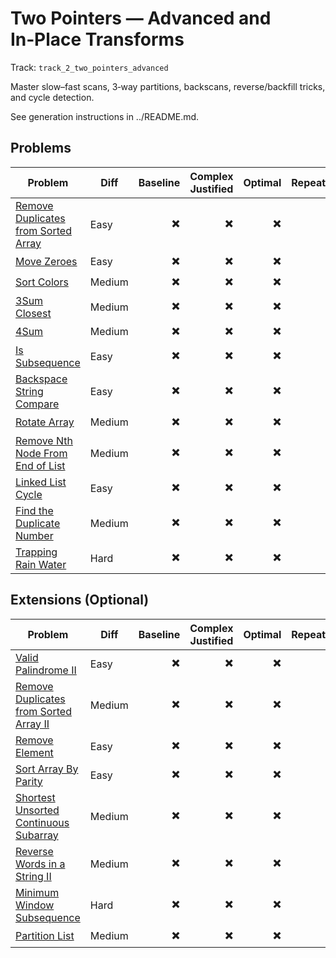 # Two Pointers — Advanced and In‑Place Transforms

Track: `track_2_two_pointers_advanced`

Master slow–fast scans, 3‑way partitions, backscans, reverse/backfill tricks, and cycle detection.

See generation instructions in ../README.md.

## Problems

| Problem | Diff | Baseline | Complex Justified | Optimal | Repeats | Min Time | Conf | Clarified | Communicated | Stated | Edge Tests | Clean Impl | Mistakes |
|---|---|---:|---:|---:|---:|---:|---:|---:|---:|---:|---:|---:|---|
| [Remove Duplicates from Sorted Array](../problems/0026-remove-duplicates-from-sorted-array/readme.md) | Easy | ✖️ | ✖️ | ✖️ |  | 0 | 1 | ✖️ | ✖️ | ✖️ | ✖️ | ✖️ |  |
| [Move Zeroes](../problems/0283-move-zeroes/readme.md) | Easy | ✖️ | ✖️ | ✖️ |  | 0 | 1 | ✖️ | ✖️ | ✖️ | ✖️ | ✖️ |  |
| [Sort Colors](../problems/0075-sort-colors/readme.md) | Medium | ✖️ | ✖️ | ✖️ |  | 0 | 1 | ✖️ | ✖️ | ✖️ | ✖️ | ✖️ |  |
| [3Sum Closest](../problems/0016-3sum-closest/readme.md) | Medium | ✖️ | ✖️ | ✖️ |  | 0 | 1 | ✖️ | ✖️ | ✖️ | ✖️ | ✖️ |  |
| [4Sum](../problems/0018-4sum/readme.md) | Medium | ✖️ | ✖️ | ✖️ |  | 0 | 1 | ✖️ | ✖️ | ✖️ | ✖️ | ✖️ |  |
| [Is Subsequence](../problems/0392-is-subsequence/readme.md) | Easy | ✖️ | ✖️ | ✖️ |  | 0 | 1 | ✖️ | ✖️ | ✖️ | ✖️ | ✖️ |  |
| [Backspace String Compare](../problems/0844-backspace-string-compare/readme.md) | Easy | ✖️ | ✖️ | ✖️ |  | 0 | 1 | ✖️ | ✖️ | ✖️ | ✖️ | ✖️ |  |
| [Rotate Array](../problems/0189-rotate-array/readme.md) | Medium | ✖️ | ✖️ | ✖️ |  | 0 | 1 | ✖️ | ✖️ | ✖️ | ✖️ | ✖️ |  |
| [Remove Nth Node From End of List](../problems/0019-remove-nth-node-from-end-of-list/readme.md) | Medium | ✖️ | ✖️ | ✖️ |  | 0 | 1 | ✖️ | ✖️ | ✖️ | ✖️ | ✖️ |  |
| [Linked List Cycle](../problems/0141-linked-list-cycle/readme.md) | Easy | ✖️ | ✖️ | ✖️ |  | 0 | 1 | ✖️ | ✖️ | ✖️ | ✖️ | ✖️ |  |
| [Find the Duplicate Number](../problems/0287-find-the-duplicate-number/readme.md) | Medium | ✖️ | ✖️ | ✖️ |  | 0 | 1 | ✖️ | ✖️ | ✖️ | ✖️ | ✖️ |  |
| [Trapping Rain Water](../problems/0042-trapping-rain-water/readme.md) | Hard | ✖️ | ✖️ | ✖️ |  | 0 | 1 | ✖️ | ✖️ | ✖️ | ✖️ | ✖️ |  |


## Extensions (Optional)

| Problem | Diff | Baseline | Complex Justified | Optimal | Repeats | Min Time | Conf | Clarified | Communicated | Stated | Edge Tests | Clean Impl | Mistakes |
|---|---|---:|---:|---:|---:|---:|---:|---:|---:|---:|---:|---:|---|
| [Valid Palindrome II](../problems/0680-valid-palindrome-ii/readme.md) | Easy | ✖️ | ✖️ | ✖️ |  | 0 | 1 | ✖️ | ✖️ | ✖️ | ✖️ | ✖️ |  |
| [Remove Duplicates from Sorted Array II](../problems/0080-remove-duplicates-from-sorted-array-ii/readme.md) | Medium | ✖️ | ✖️ | ✖️ |  | 0 | 1 | ✖️ | ✖️ | ✖️ | ✖️ | ✖️ |  |
| [Remove Element](../problems/0027-remove-element/readme.md) | Easy | ✖️ | ✖️ | ✖️ |  | 0 | 1 | ✖️ | ✖️ | ✖️ | ✖️ | ✖️ |  |
| [Sort Array By Parity](../problems/0905-sort-array-by-parity/readme.md) | Easy | ✖️ | ✖️ | ✖️ |  | 0 | 1 | ✖️ | ✖️ | ✖️ | ✖️ | ✖️ |  |
| [Shortest Unsorted Continuous Subarray](../problems/0581-shortest-unsorted-continuous-subarray/readme.md) | Medium | ✖️ | ✖️ | ✖️ |  | 0 | 1 | ✖️ | ✖️ | ✖️ | ✖️ | ✖️ |  |
| [Reverse Words in a String II](../problems/0186-reverse-words-in-a-string-ii/readme.md) | Medium | ✖️ | ✖️ | ✖️ |  | 0 | 1 | ✖️ | ✖️ | ✖️ | ✖️ | ✖️ |  |
| [Minimum Window Subsequence](../problems/0727-minimum-window-subsequence/readme.md) | Hard | ✖️ | ✖️ | ✖️ |  | 0 | 1 | ✖️ | ✖️ | ✖️ | ✖️ | ✖️ |  |
| [Partition List](../problems/0086-partition-list/readme.md) | Medium | ✖️ | ✖️ | ✖️ |  | 0 | 1 | ✖️ | ✖️ | ✖️ | ✖️ | ✖️ |  |
